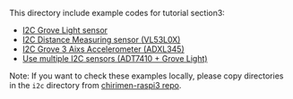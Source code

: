 This directory include example codes for tutorial section3:

- [I2C Grove Light sensor](i2c-grove-light)
- [I2C Distance Measuring sensor (VL53L0X)](i2c-VL53L0X)
- [I2C Grove 3 Aixs Accelerometer (ADXL345)](i2c-grove-accelerometer)
- [Use multiple I2C sensors (ADT7410 + Grove Light)](i2c-multi-sensors)

Note: If you want to check these examples locally, please copy directories in the `i2c` directory from [chirimen-raspi3 repo](https://github.com/chirimen-oh/chirimen-raspi3/tree/master/gc/i2c).
